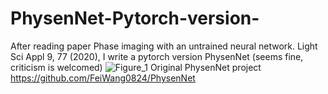 # PhysenNet-Pytorch-version-
After reading paper Phase imaging with an untrained neural network. Light Sci Appl 9, 77 (2020), I write a pytorch version PhysenNet (seems fine, criticism is welcomed)
![Figure_1](https://user-images.githubusercontent.com/65407325/163389481-823fd0d6-bf87-4f77-836b-92cf2938f828.png)
Original PhysenNet project https://github.com/FeiWang0824/PhysenNet
